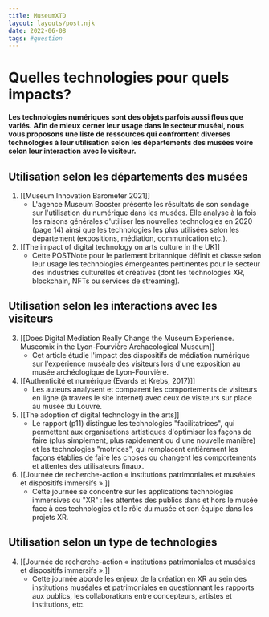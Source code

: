 ```yaml
---
title: MuseumXTD
layout: layouts/post.njk
date: 2022-06-08
tags: #question
---
```

# Quelles technologies pour quels impacts?
**Les technologies numériques sont des objets parfois aussi flous que variés. Afin de mieux cerner leur usage dans le secteur muséal, nous vous proposons une liste de ressources qui confrontent diverses technologies à leur utilisation selon les départements des musées voire selon leur interaction avec le visiteur.**   

## Utilisation selon les **départements des musées**
1. [[Museum Innovation Barometer 2021]]
	- L'agence Museum Booster présente les résultats de son sondage sur l'utilisation du numérique dans les musées. Elle analyse à la fois les raisons générales d'utiliser les nouvelles technologies en 2020 (page 14) ainsi que les technologies les plus utilisées selon les département (expositions, médiation, communication etc.). 
2. [[The impact of digital technology on arts culture in the UK]]
	- Cette POSTNote pour le parlement britannique définit et classe selon leur usage les technologies émergeantes pertinentes pour le secteur des industries culturelles et créatives (dont les technologies XR, blockchain, NFTs ou services de streaming). 


## Utilisation selon les interactions avec les visiteurs
3. [[Does Digital Mediation Really Change the Museum Experience. Museomix in the Lyon-Fourvière Archaeological Museum]]
	- Cet article étudie l'impact des dispositifs de médiation numérique sur l'expérience muséale des visiteurs lors d'une exposition au musée archéologique de Lyon-Fourvière. 
4. [[Authenticité et numérique (Evards et Krebs, 2017)]]
	- Les auteurs analysent et comparent les comportements de visiteurs en ligne (à travers le site internet) avec ceux de visiteurs sur place au musée du Louvre. 
5. [[The adoption of digital technology in the arts]] 
	- Le rapport (p11) distingue les technologies "facilitatrices", qui permettent aux organisations artistiques d'optimiser les façons de faire (plus simplement, plus rapidement ou d'une nouvelle manière) et les technologies "motrices", qui remplacent entièrement les façons établies de faire les choses ou changent les comportements et attentes des utilisateurs finaux. 
6. [[Journée de recherche-action « institutions patrimoniales et muséales et dispositifs immersifs ».]]
	-  Cette journée se concentre sur les applications technologies immersives ou "XR" : les attentes des publics dans et hors le musée face à ces technologies et le rôle du musée et son équipe dans les projets XR.  

## Utilisation selon un type de technologies
4. [[Journée de recherche-action « institutions patrimoniales et muséales et dispositifs immersifs ».]]
	- Cette journée aborde les enjeux de la création en XR au sein des institutions muséales et patrimoniales en questionnant les rapports aux publics, les collaborations entre concepteurs, artistes et institutions, etc.